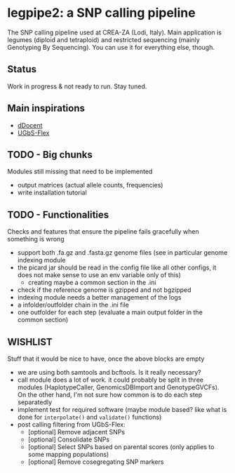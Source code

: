 # legpipe2: a SNP calling pipeline

The SNP calling pipeline used at CREA-ZA (Lodi, Italy). Main application is legumes (diploid and tetraploid) and restricted sequencing (mainly Genotyping By Sequencing). You can use it for everything else, though.

## Status

Work in progress & not ready to run. Stay tuned.

## Main inspirations

- [dDocent](https://github.com/jpuritz/dDocent)
- [UGbS-Flex](https://github.com/madgenetics/UGbS-Flex)

## TODO - Big chunks

Modules still missing that need to be implemented

- output matrices (actual allele counts, frequencies)
- write installation tutorial

## TODO - Functionalities

Checks and features that ensure the pipeline fails gracefully
when something is wrong

- support both .fa.gz and .fasta.gz genome files (see in particular genome indexing module
- the picard jar should be read in the config file like all other configs, it does not make sense to use an env variable only of this)
	- creating maybe a common section in the .ini
- check if the reference genome is gzipped and not bgzipped
- indexing module needs a better management of the logs
- a infolder/outfolder chain in the .ini file
- one outfolder for each step (evaluate a main output folder in the common section)

## WISHLIST

Stuff that it would be nice to have, once the above blocks are empty

- we are using both samtools and bcftools. Is it really necessary?
- call module does a lot of work. it could probably be split in three
  modules (HaplotypeCaller, GenomicsDBImport and GenotypeGVCFs). On the
  other hand, I'm not sure how common is to do each step separatedly
- implement test for required software (maybe module based? like what
  is done for `interpolate()` and `validate()` functions)
- post calling filtering from UGbS-Flex:
	- [optional] Remove adjacent SNPs
	- [optional] Consolidate SNPs
	- [optional] Select SNPs based on parental scores (only applies to some mapping populations)
	- [optional] Remove cosegregating SNP markers

